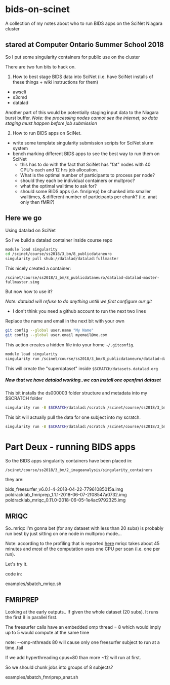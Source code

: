 # bids-on-scinet
A collection of my notes about who to run BIDS apps on the SciNet Niagara cluster

## stared at Computer Ontario Summer School 2018

So I put some singularity containers for public use on the cluster

There are two fun bits to hack on.

1. How to best stage BIDS data into SciNet (i.e. have SciNet installs of these things + wiki instructions for them)
  + awscli
  + s3cmd
  + datalad

 Another part of this would be potentially staging input data to the Niagara burst buffer.
 *Note: the processing nodes cannot see the internet, so data staging must happen before job submission*

2. How to run BIDS apps on SciNet.
  + write some template singularity submission scripts for SciNet slurm system
  + bench marking different BIDS apps to see the best way to run them on SciNet
       + this has to do with the fact that SciNet has "fat" nodes with 40 CPU's each and 12 hrs job allocation.
       + What is the optimal number of participants to process per node?
       + should they each be individual containers or multproc?
       + what the optimal walltime to ask for?
       + should some BIDS apps (i.e. fmriprep) be chunked into smaller walltimes, & different number of participants per chunk? (i.e. anat only then fMRI?)

## Here we go

Using datalad on SciNet

So I've build a datalad container inside course repo

```sh
module load singularity
cd /scinet/course/ss2018/3_bm/8_publicdataneuro
singularity pull shub://datalad/datalad:fullmaster
```

This nicely created a container:

`/scinet/course/ss2018/3_bm/8_publicdataneuro/datalad-datalad-master-fullmaster.simg`

But now how to use it?


*Note: datalad will refuse to do anything untill we first configure our git*
  + I don't think you need a github account to run the next two lines

Replace the name and email in the next bit with your own

```sh
git config --global user.name "My Name"
git config --global user.email myemail@me.com
```

This action creates a hidden file into your home `~/.gitconfig`.

```sh
module load singularity
singularity run /scinet/course/ss2018/3_bm/8_publicdataneuro/datalad-datalad-master-fullmaster.simg install ///
```

This will create the "superdataset" inside `$SCRATCH/datasets.datalad.org`

##### Now that we have datalad working..we can install one openfmri dataset

This bit installs the ds000003 folder structure and metadata into my $SCRATCH folder

```sh
singularity run -B $SCRATCH/datalad:/scratch /scinet/course/ss2018/3_bm/8_publicdataneuro/datalad-datalad-master-fullmaster.simg install -s ///openfmri/ds000003 /scratch/ds000003
```

This bit will actually pull the data for one subject into my scratch.

```sh
singularity run -B $SCRATCH/datalad:/scratch /scinet/course/ss2018/3_bm/8_publicdataneuro/datalad-datalad-master-fullmaster.simg get /scratch/ds000003/sub-01
```

# Part Deux - running BIDS apps

So the BIDS apps singularity containers have been placed in:

`/scinet/course/ss2018/3_bm/2_imageanalysis/singularity_containers`

they are:

bids_freesurfer_v6.0.1-4-2018-04-22-77961085015a.img
poldracklab_fmriprep_1.1.1-2018-06-07-2f08547a0732.img
poldracklab_mriqc_0.11.0-2018-06-05-1e4ac9792325.img

## MRIQC

So..mriqc I'm gonna bet (for any dataset with less than 20 subs) is probably run best by just sitting on one node in multiproc mode...

Note: according to the profiling that is reported [here](https://mriqc.readthedocs.io/en/latest/running.html#requesting-resources) mriqc takes about 45 minutes and *most* of the computation uses one CPU per scan (i.e. one per run).

Let's try it.

code in:

examples/sbatch_mriqc.sh

## FMRIPREP

Looking at the early outputs.. If given the whole dataset (20 subs). It runs the first 8 in parallel first.

The freesurfer calls have an embedded omp thread = 8 which would imply up to 5 would compute at the same time

note: --omp-nthreads 80 will cause only one freesurfer subject to run at a time..fail

If we add hyperthreading cpus=80 than more ~12 will run at first.

So we should chunk jobs into groups of 8 subjects?

examples/sbatch_fmriprep_anat.sh
